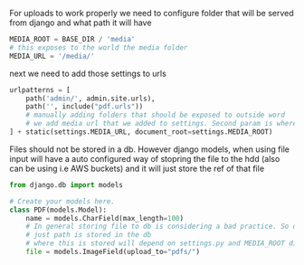 For uploads to work properly we need to configure folder that will be served from django and what path it will have

```python
MEDIA_ROOT = BASE_DIR / 'media'
# this exposes to the world the media folder
MEDIA_URL = '/media/'
```

next we need to add those settings to urls
```python
urlpatterns = [
    path('admin/', admin.site.urls),
    path('', include("pdf.urls"))
    # manually adding folders that should be exposed to outside word
    # we add media url that we added to settings. Second param is where the files are located on the HDD
] + static(settings.MEDIA_URL, document_root=settings.MEDIA_ROOT)
```

Files should not be stored in a db. However django models, when using file input will have a auto configured way of stopring the file to the hdd (also can be using i.e AWS buckets) and it will just store the ref of that file

```python
from django.db import models

# Create your models here.
class PDF(models.Model):
    name = models.CharField(max_length=100)
    # In general storing file to db is considering a bad practice. So django provides a way to store it to hdd
    # just path is stored in the db
    # where this is stored will depend on settings.py and MEDIA_ROOT directory
    file = models.ImageField(upload_to="pdfs/")
```
